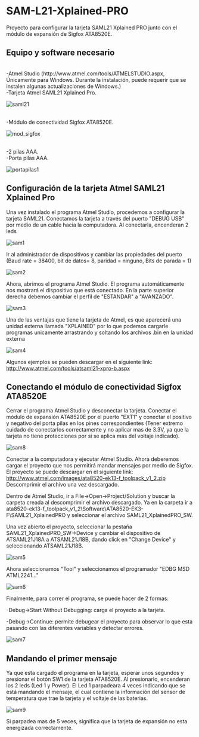 # SAM-L21-Xplained-PRO
Proyecto para configurar la tarjeta SAML21 Xplained PRO junto con el módulo de expansión de Sigfox ATA8520E.

## Equipo y software necesario ##
<br />
-Atmel Studio (http://www.atmel.com/tools/ATMELSTUDIO.aspx, Únicamente para Windows. Durante la instalación, puede requerir que se instalen algunas actualizaciones de Windows.)
<br />
-Tarjeta Atmel SAML21 Xplained Pro.

![saml21](https://github.com/Iotnet/SAM-L21-Xplained-PRO/blob/master/images/saml21.png?raw=true)

<br />
-Módulo de conectividad Sigfox ATA8520E.

![mod_sigfox](https://github.com/Iotnet/SAM-L21-Xplained-PRO/blob/master/images/mod_sigfox.png?raw=true)

<br />
-2 pilas AAA.
<br />
-Porta pilas AAA.

![portapilas1](https://github.com/Iotnet/SAM-L21-Xplained-PRO/blob/master/images/portapilas1.jpg?raw=true)

## Configuración de la tarjeta Atmel SAML21 Xplained Pro ##

Una vez instalado el programa Atmel Studio, procedemos a configurar la tarjeta SAML21. 
Conectamos la tarjeta a través del puerto "DEBUG USB" por medio de un cable hacia la computadora. Al conectarla, encenderan 2 leds

![sam1](https://github.com/Iotnet/SAM-L21-Xplained-PRO/blob/master/images/sam1.png?raw=true) 

Ir al administrador de dispositivos y cambiar las propiedades del puerto (Baud rate = 38400, bit de datos= 8, paridad = ninguno, Bits de parada = 1) 

![sam2](https://github.com/Iotnet/SAM-L21-Xplained-PRO/blob/master/images/sam2.png?raw=true) 

Ahora, abrimos el programa Atmel Studio. El programa automáticamente nos mostrará el dispositivo que está conectado. En la parte superior derecha debemos cambiar el perfil de "ESTANDAR" a "AVANZADO".

![sam3](https://github.com/Iotnet/SAM-L21-Xplained-PRO/blob/master/images/sam3.png?raw=true) 

Una de las ventajas que tiene la tarjeta de Atmel, es que aparecerá una unidad externa llamada "XPLAINED" por lo que podemos cargarle programas unicamente arrastrando y soltando los archivos .bin en la unidad externa

![sam4](https://github.com/Iotnet/SAM-L21-Xplained-PRO/blob/master/images/sam4.png?raw=true)

Algunos ejemplos se pueden descargar en el siguiente link: http://www.atmel.com/tools/atsaml21-xpro-b.aspx

## Conectando el módulo de conectividad Sigfox ATA8520E ##

Cerrar el programa Atmel Studio y desconectar la tarjeta. Conectar el módulo de expansión ATA8520E por el puerto "EXT1" y conectar el positivo y negativo del porta pilas en los pines correspondientes (Tener extremo cuidado de conectarlos correctamente y no aplicar mas de 3.3V, ya que la tarjeta no tiene protecciones por si se aplica más del voltaje indicado). 

![sam8](https://github.com/Iotnet/SAM-L21-Xplained-PRO/blob/master/images/sam8.jpg?raw=true)

Conectar a la computadora y ejecutar Atmel Studio. Ahora deberemos cargar el proyecto que nos permitirá mandar mensajes por medio de Sigfox. El proyecto se puede descargar en el siguiente link: http://www.atmel.com/images/ata8520-ek13-f_toolpack_v1_2.zip
Descomprimir el archivo una vez descargado. 

Dentro de Atmel Studio, ir a File->Open->Project/Solution y buscar la carpeta creada al descomprimir el archivo descargado. Ya en la carpeta ir a ata8520-ek13-f_toolpack_v1_2\Software\ATA8520-EK3-F\SAML21_XplainedPRO y seleccionar el archivo SAML21_XplainedPRO_SW. 

Una vez abierto el proyecto, seleccionar la pestaña SAML21_XplainedPRO_SW->Device y cambiar el dispositivo de ATSAML21J18A a ATSAML21J18B, dando click en "Change Device" y seleccionando ATSAML21J18B.

![sam5](https://github.com/Iotnet/SAM-L21-Xplained-PRO/blob/master/images/sam5.png?raw=true)

Ahora seleccionamos "Tool" y seleccionamos el programador "EDBG MSD ATML2241..."

![sam6](https://github.com/Iotnet/SAM-L21-Xplained-PRO/blob/master/images/sam6.png?raw=true)

Finalmente, para correr el programa, se puede hacer de 2 formas: 

-Debug->Start Without Debugging: carga el proyecto a la tarjeta.

-Debug->Continue: permite debugear el proyecto para observar lo que esta pasando con las diferentes variables y detectar errores.

![sam7](https://github.com/Iotnet/SAM-L21-Xplained-PRO/blob/master/images/sam7.png?raw=true)

## Mandando el primer mensaje ##

Ya que esta cargado el programa en la tarjeta, esperar unos segundos y presionar el botón SW1 de la tarjeta ATA8520E. Al presionarlo, encenderan los 2 leds (Led 1 y Power). El Led 1 parpadeara 4 veces indicando que se está mandando el mensaje, el cual contiene la información del sensor de temperatura que trae la tarjeta y el voltaje de las baterias.

![sam9](https://github.com/Iotnet/SAM-L21-Xplained-PRO/blob/master/images/sam9.png?raw=true)

Si parpadea mas de 5 veces, significa que la tarjeta de expansión no esta energizada correctamente.  


